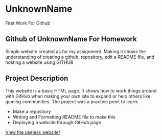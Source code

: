 # UnknownName
First Work For Github

## Github of UnknownName For Homework
Simple website created as for my assignment.
Making it shows the understanding of creating a github, repository, edit a README file, and hosting a website using GITHUB

## Project Description
This website is a basic HTML page.
It shows how to work things around with GitHub when making your own site to expand or help others like gaming communities.
The project was a practice point to learn:
- Make a repository
- Writing and Formatting README file to make this
- Deploying a website through GitHub page

[View the useless website!](https://Ketahvv.github.io/UnknownName)
